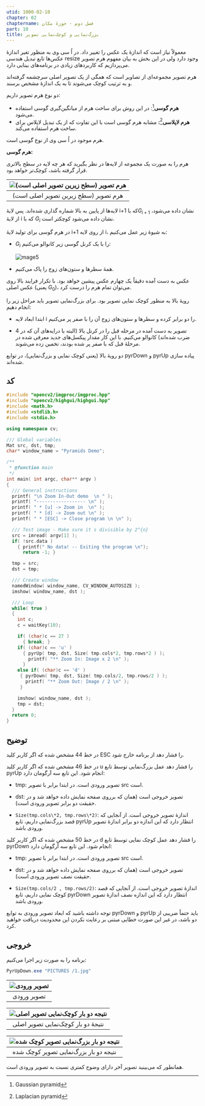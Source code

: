 ```yaml
---
utid: 1000-02-10
chapter: 02
chaptername: فصل دوم - حوزهٔ مکان
part: 10
title: بزرگ‌نمایی و کوچک‌نمایی تصویر
---
```


معمولاً نیاز است که اندازهٔ یک عکس را تغییر داد. در اُ سی وی به منظور تغیر اندازهٔ عکس‌ها تابع تبدیل هندسی resize وجود دارد ولی در این بخش به بیان مفهوم هرم تصویر می‌پردازیم که کاربردهای زیادی در برنامه‌های بینایی دارد.

هرم تصویر مجموعه‌ای از تصاویر است که همگی از یک تصویر اصلی سرچشمه گرفته‌اند و به ترتیب کوچک می‌شوند تا به یک اندازهٔ مشخص برسند.

دو نوع هرم تصویر داریم:

-   **هرم گوسی**[^a]: در این روش برای ساخت هرم از میانگین‌گیری گوسی استفاده می‌شود.
-   **هرم لاپلاسی**[^b]**:** مشابه هرم گوسی است با این تفاوت که از یک تبدیل لاپلاس برای ساخت هرم استفاده می‌کند.

هرم موجود در اُ سی وی از نوع گوسی است.

**هرم گوسی:**

هرم را به صورت یک مجموعه از لایه‌ها در نظر بگیرید که هر چه لایه در سطح بالاتری قرار گرفته باشد، کوچک‌تر خواهد بود.

| ![هرم تصویر (سطح زیرین تصویر اصلی است)](/opencv-book/media/image50.png) |
| :----------------------------------------------------------: |
|             هرم تصویر (سطح زیرین تصویر اصلی است)             |

لایه‌ها از پایین به بالا شماره گذاری شده‌اند. پس لایهٔ i+1 که با$G_{i + 1}$ نشان داده می‌شود، از لایهٔ i که با $G_{i}$ نشان داده می‌شود کوچکتر است.

در هرم گوسی برای تولید لایهٔ i+1 از روی لایه i، به شیوهٔ زیر عمل می‌کنیم:

- $G_{i}$ را با یک کرنل گوسی زیر کانوالو می‌کنیم:

  ![mage5](/opencv-book/media/image51.png)

- همهٔ سطرها و ستون‌های زوج را پاک می‌کنیم.

عکس به دست آمده دقیقاً یک چهارم عکس پیشین خواهد بود. با تکرار فرایند بالا روی عکس اصلی (یعنی $G_0$)، می‌توان تمام هرم را درست کرد.

رویهٔ بالا به منظور کوچک نمایی تصویر بود. برای بزرگ‌نمایی تصویر باید مراحل زیر را انجام دهیم:

-   ابتدا ابعاد لایه i را دو برابر کرده و سطرها و ستون‌های زوج آن را با صفر پر می‌کنیم.

-   تصویر به دست آمده در مرحله قبل را در کرنل بالا (البته با درایه‌های آن که در 4 ضرب شده‌اند) کانوالو می‌کنیم. با این کار مقدار پیکسل‌های جدید معرفی شده در مرحلهٔ قبل که با صفر پر شده بودند، تخمین زده می‌شوند.

دو رویهٔ بالا (یعنی کوچک نمایی و بزرگ‌نمایی)، در توابع pyrDown و pyrUp پیاده سازی شده‌اند.

[^a]: Gaussian pyramid

[^b]: Laplacian pyramid



## کد

```c++
#include "opencv2/imgproc/imgproc.hpp"
#include "opencv2/highgui/highgui.hpp"
#include <math.h>
#include <stdlib.h>
#include <stdio.h>

using namespace cv;

/// Global variables
Mat src, dst, tmp;
char* window_name = "Pyramids Demo";

/**
 * @function main
 */
int main( int argc, char** argv )
{
  /// General instructions
  printf( "\n Zoom In-Out demo  \n " );
  printf( "------------------ \n" );
  printf( " * [u] -> Zoom in  \n" );
  printf( " * [d] -> Zoom out \n" );
  printf( " * [ESC] -> Close program \n \n" );

  /// Test image - Make sure it s divisible by 2^{n}
  src = imread( argv[1] );
  if( !src.data )
    { printf(" No data! -- Exiting the program \n");
      return -1; }

  tmp = src;
  dst = tmp;

  /// Create window
  namedWindow( window_name, CV_WINDOW_AUTOSIZE );
  imshow( window_name, dst );

  /// Loop
  while( true )
  {
    int c;
    c = waitKey(10);

    if( (char)c == 27 )
      { break; }
    if( (char)c == 'u' )
      { pyrUp( tmp, dst, Size( tmp.cols*2, tmp.rows*2 ) );
        printf( "** Zoom In: Image x 2 \n" );
      }
    else if( (char)c == 'd' )
     { pyrDown( tmp, dst, Size( tmp.cols/2, tmp.rows/2 ) );
       printf( "** Zoom Out: Image / 2 \n" );
     }

    imshow( window_name, dst );
    tmp = dst;
  }
  return 0;
}
```



## توضیح

در خط 44 مشخص شده که اگر کاربر کلید ESC را فشار دهد از برنامه خارج شود.

در خط 46 مشخص شده که اگر کاربر کلید u را فشار دهد عمل بزرگ‌نمایی توسط تابع pyrUp انجام شود. این تابع سه آرگومان دارد:

-   tmp: تصویر ورودی است. در ابتدا برابر با تصویر src است.

-   dst: تصویر خروجی است (همان که برروی صفحه نمایش داده خواهد شد و در حقیقت دو برابر تصویر ورودی است).

-   `Size(tmp.cols\*2, tmp.rows\*2)`: اندازهٔ تصویر خروجی است. از آنجایی که قصد بزرگ‌نمایی داریم، تابع pyrUp انتظار دارد که این اندازه دو برابر اندازهٔ تصویر ورودی باشد.

در خط 50 مشخص شده که اگر کاربر کلید d را فشار دهد عمل کوچک نمایی توسط تابع pyrDown انجام شود. این تابع سه آرگومان دارد:

-   tmp: تصویر ورودی است. در ابتدا برابر با تصویر src است.


-   dst: تصویر خروجی است (همان که برروی صفحه نمایش داده خواهد شد و در حقیقت نصف تصویر ورودی است).

-   `Size(tmp.cols/2 , tmp.rows/2)`: اندازهٔ تصویر خروجی است. از آنجایی که قصد کوچک نمایی داریم، تابع pyrDown انتظار دارد که این اندازه نصف اندازهٔ تصویر ورودی باشد.

توجه داشته باشید که ابعاد تصویر ورودی به توابع pyrDown و pyrUp باید حتماً ضریبی از دو باشد، در غیر این صورت خطایی مبتنی بر رعایت نکردن این محدودیت دریافت خواهید کرد.



## خروجی

برنامه را به صورت زیر اجرا می‌کنیم:

```powershell
PyrUpDown.exe "PICTURES /1.jpg"
```

| ![تصویر ورودی](/opencv-book/media/image52.jpg) |
| :--------------------------------------------: |
|                  تصویر ورودی                   |



| ![نتیجه دو بار کوچک‌نمایی تصویر اصلی](/opencv-book/media/image53.jpg) |
| :----------------------------------------------------------: |
|              نتیجهٔ دو بار کوچک‌نمایی تصویر اصلی               |



| ![نتیجه دو بار بزرگ‌نمایی تصویر کوچک شده](/opencv-book/media/image54.jpg) |
| :----------------------------------------------------------: |
|            نتیجه دو بار بزرگ‌نمایی تصویر کوچک شده             |


همانطور که می‌بینید تصویر آخر دارای وضوح کمتری نسبت به تصویر ورودی است.